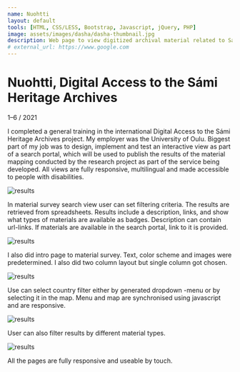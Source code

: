 ```yaml
---
name: Nuohtti
layout: default
tools: [HTML, CSS/LESS, Bootstrap, Javascript, jQuery, PHP]
image: assets/images/dasha/dasha-thumbnail.jpg
description: Web page to view digitized archival material related to Sámi culture. Oulun Yliopisto.
# external_url: https://www.google.com
---
```


# Nuohtti, Digital Access to the Sámi Heritage Archives

1–6 / 2021

I completed a general training in the international Digital Access to the Sámi
Heritage Archives project. My employer was the University of Oulu. Biggest part
of my job was to design, implement and test an interactive view as part of a
search portal, which will be used to publish the results of the material mapping
conducted by the research project as part of the service being developed. All
views are fully responsive, multilingual and made accessible to people with
disabilities.

![results](assets/images/dasha/results.jpg)

In material survey search view user can set filtering criteria. The results are
retrieved from spreadsheets. Results include a description, links, and show what
types of materials are available as badges. Description can contain url-links.
If materials are available in the search portal, link to it is provided.

![results](assets/images/dasha/intro.jpg)

I also did intro page to material survey. Text, color scheme and images were
predetermined. I also did two column layout but single column got chosen.

![results](assets/images/dasha/menu.jpg)

Use can select country filter either by generated dropdown -menu or by selecting
it in the map. Menu and map are synchronised using javascript and are responsive.

![results](assets/images/dasha/search.jpg)

User can also filter results by different material types.

![results](assets/images/dasha/mobile.jpeg)

All the pages are fully responsive and useable by touch.